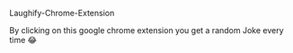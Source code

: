 Laughify-Chrome-Extension

By clicking on this google chrome extension you get a random Joke every time 😂
